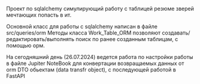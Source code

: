 Проект по sqlalchemy симулирующий работу с таблицей резюме зверей мечтающих попасть в ит.

Основной класс для работы с sqlalchemy написан в файле src/queries/orm
Методы класса Work_Table_ORM позволяют создавать/редактировать/выполнять поиск по ранее созданным таблицам, с помощью орм.

На сегодняшний день (26.07.2024) ведется работа по настройки работы в файле Jupiter NoteBook для конвертации возвращаемых данных от orm DTO обьектам (data transfr object), с последующей работой в FastAPI
